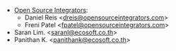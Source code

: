 - [Open Source Integrators](https://www.opensourceintegrators.com):
  - Daniel Reis \<dreis@opensourceintegrators.com\>
  - Freni Patel \<fpatel@opensourceintegrators.com\>
- Saran Lim. \<saranl@ecosoft.co.th\>
- Panithan K. \<panithank@ecosoft.co.th\>
